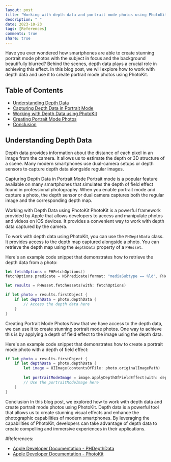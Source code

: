 ```yaml
---
layout: post
title: "Working with depth data and portrait mode photos using PhotoKit"
description: " "
date: 2023-10-23
tags: [References]
comments: true
share: true
---
```


Have you ever wondered how smartphones are able to create stunning portrait mode photos with the subject in focus and the background beautifully blurred? Behind the scenes, depth data plays a crucial role in achieving this effect. In this blog post, we will explore how to work with depth data and use it to create portrait mode photos using PhotoKit.

## Table of Contents
- [Understanding Depth Data](#understanding-depth-data)
- [Capturing Depth Data in Portrait Mode](#capturing-depth-data-in-portrait-mode)
- [Working with Depth Data using PhotoKit](#working-with-depth-data-using-photokit)
- [Creating Portrait Mode Photos](#creating-portrait-mode-photos)
- [Conclusion](#conclusion)

## Understanding Depth Data
Depth data provides information about the distance of each pixel in an image from the camera. It allows us to estimate the depth or 3D structure of a scene. Many modern smartphones use dual-camera setups or depth sensors to capture depth data alongside regular images.

Capturing Depth Data in Portrait Mode
Portrait mode is a popular feature available on many smartphones that simulates the depth of field effect found in professional photography. When you enable portrait mode and capture a photo, the depth sensor or dual camera captures both the regular image and the corresponding depth map.

Working with Depth Data using PhotoKit
PhotoKit is a powerful framework provided by Apple that allows developers to access and manipulate photos and videos on iOS devices. It provides a convenient way to work with depth data captured by the camera.

To work with depth data using PhotoKit, you can use the `PHDepthData` class. It provides access to the depth map captured alongside a photo. You can retrieve the depth map using the `depthData` property of a `PHAsset`.

Here's an example code snippet that demonstrates how to retrieve the depth data from a photo:

```swift
let fetchOptions = PHFetchOptions()
fetchOptions.predicate = NSPredicate(format: "mediaSubtype == %ld", PHAssetMediaSubtype.photoDepthEffect.rawValue)

let results = PHAsset.fetchAssets(with: fetchOptions)

if let photo = results.firstObject {
    if let depthData = photo.depthData {
        // Access the depth data here
    }
}
```

Creating Portrait Mode Photos
Now that we have access to the depth data, we can use it to create stunning portrait mode photos. One way to achieve this is by applying a depth of field effect to the image using the depth data.

Here's an example code snippet that demonstrates how to create a portrait mode photo with a depth of field effect:

```swift
if let photo = results.firstObject {
    if let depthData = photo.depthData {
        let image = UIImage(contentsOfFile: photo.originalImagePath)
        
        let portraitModeImage = image.applyDepthOfFieldEffect(with: depthData)
        // Use the portraitModeImage here
    }
}
```

Conclusion
In this blog post, we explored how to work with depth data and create portrait mode photos using PhotoKit. Depth data is a powerful tool that allows us to create stunning visual effects and enhance the photographic capabilities of modern smartphones. By leveraging the capabilities of PhotoKit, developers can take advantage of depth data to create compelling and immersive experiences in their applications.

#References:
- [Apple Developer Documentation - PHDepthData](https://developer.apple.com/documentation/photokit/phdepthdata)
- [Apple Developer Documentation - PhotoKit](https://developer.apple.com/documentation/photokit/)